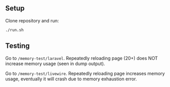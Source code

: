 ## Setup

Clone repository and run:
```bash
./run.sh
```

## Testing

Go to `/memory-test/laravel`.
Repeatedly reloading page (20+) does NOT increase memory usage (seen in dump output).

Go to `/memory-test/livewire`.
Repeatedly reloading page increases memory usage, eventually it will crash due to memory exhaustion error.
